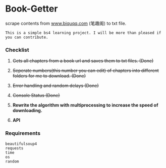 # Book-Getter

scrape contents from www.biquqq.com (笔趣阁) to txt file. 

```This is a simple bs4 learning project. I will be more than pleased if you can contribute.```

### Checklist

1. ~~Gets all chapters from a book url and saves them to txt files. (Done)~~

2. ~~Seperate numbers(this number you can edit) of chapters into different folders for me to download. (Done)~~

3. ~~Error handling and random delays (Done)~~

4. ~~Console Status (Done)~~

5. **Rewrite the algorithm with multiprocessing to increase the speed of downloading.**

6. **API**

### Requirements

```
beautifulsoup4
requests
time
os
random
```
